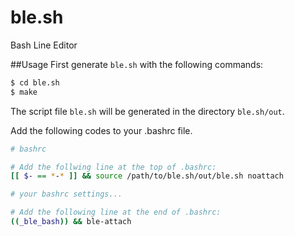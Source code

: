 # ble.sh
Bash Line Editor

##Usage
First generate `ble.sh` with the following commands:
```bash
$ cd ble.sh
$ make
```
The script file `ble.sh` will be generated in the directory `ble.sh/out`.

Add the following codes to your .bashrc file.
```bash
# bashrc

# Add the follwing line at the top of .bashrc:
[[ $- == *-* ]] && source /path/to/ble.sh/out/ble.sh noattach

# your bashrc settings...

# Add the following line at the end of .bashrc:
((_ble_bash)) && ble-attach
```

